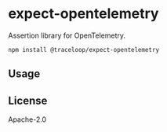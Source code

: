 # expect-opentelemetry

Assertion library for OpenTelemetry.

```
npm install @traceloop/expect-opentelemetry
```

## Usage

## License

Apache-2.0
